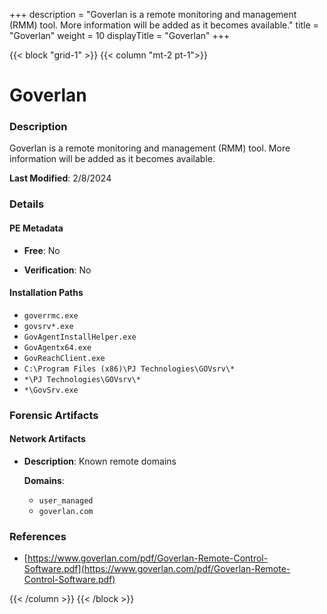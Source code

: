 +++
description = "Goverlan is a remote monitoring and management (RMM) tool. More information will be added as it becomes available."
title = "Goverlan"
weight = 10
displayTitle = "Goverlan"
+++


{{< block "grid-1" >}}
{{< column "mt-2 pt-1">}}

# Goverlan


### Description

Goverlan is a remote monitoring and management (RMM) tool. More information will be added as it becomes available.



**Last Modified**: 2/8/2024

### Details


#### PE Metadata


- **Free**: No

- **Verification**: No




#### Installation Paths
- `goverrmc.exe`
- `govsrv*.exe`
- `GovAgentInstallHelper.exe`
- `GovAgentx64.exe`
- `GovReachClient.exe`
- `C:\Program Files (x86)\PJ Technologies\GOVsrv\*`
- `*\PJ Technologies\GOVsrv\*`
- `*\GovSrv.exe`

### Forensic Artifacts




#### Network Artifacts

- **Description**: Known remote domains

  **Domains**:
    - `user_managed`
    - `goverlan.com`





### References
- [https://www.goverlan.com/pdf/Goverlan-Remote-Control-Software.pdf](https://www.goverlan.com/pdf/Goverlan-Remote-Control-Software.pdf)



{{< /column >}}
{{< /block >}}
